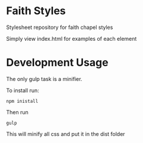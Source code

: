 # Faith Styles
Stylesheet repository for faith chapel styles

Simply view index.html for examples of each element


# Development Usage

The only gulp task is a minifier.

To install run:
```
npm inistall
```

Then run
```
gulp
```

This will minify all css and put it in the dist folder
